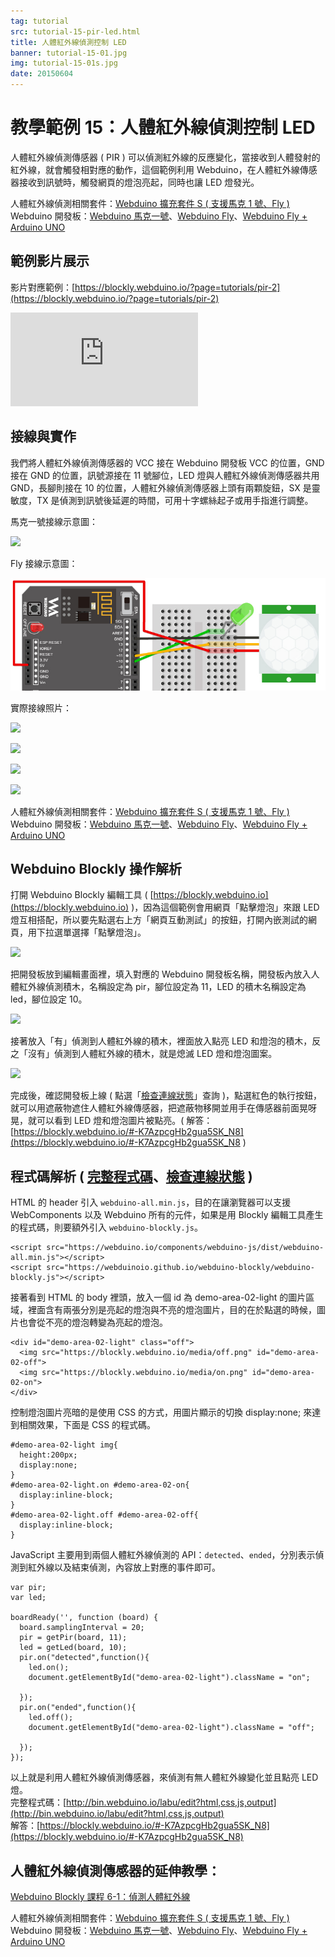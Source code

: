```yaml
---
tag: tutorial
src: tutorial-15-pir-led.html
title: 人體紅外線偵測控制 LED
banner: tutorial-15-01.jpg
img: tutorial-15-01s.jpg
date: 20150604
---
```


<!-- @@master  = ../../_layout.html-->

<!-- @@block  =  meta-->

<title>教學範例 15：人體紅外線偵測控制 LED :::: Webduino = Web × Arduino</title>

<meta name="description" content="人體紅外線偵測傳感器 ( PIR ) 可以偵測紅外線的反應變化，當接收到人體發射的紅外線，就會觸發相對應的動作，這個範例利用 Webduino，在人體紅外線傳感器接收到訊號時，觸發網頁的燈泡亮起，同時也讓 LED 燈發光。">

<meta itemprop="description" content="人體紅外線偵測傳感器 ( PIR ) 可以偵測紅外線的反應變化，當接收到人體發射的紅外線，就會觸發相對應的動作，這個範例利用 Webduino，在人體紅外線傳感器接收到訊號時，觸發網頁的燈泡亮起，同時也讓 LED 燈發光。">

<meta property="og:description" content="人體紅外線偵測傳感器 ( PIR ) 可以偵測紅外線的反應變化，當接收到人體發射的紅外線，就會觸發相對應的動作，這個範例利用 Webduino，在人體紅外線傳感器接收到訊號時，觸發網頁的燈泡亮起，同時也讓 LED 燈發光。">

<link rel="canonical" href="https://tutorials.webduino.io/zh-tw/docs/basic/sensor/pir.html">

<meta property="og:title" content="教學範例 15：人體紅外線偵測控制 LED" >

<meta property="og:url" content="https://webduino.io/tutorials/tutorial-15-pir-led.html">

<meta property="og:image" content="https://webduino.io/img/tutorials/tutorial-15-01s.jpg">

<meta itemprop="image" content="https://webduino.io/img/tutorials/tutorial-15-01s.jpg">

<include src="../_include-tutorials.html"></include>

<!-- @@close-->

<!-- @@block  =  preAndNext-->

<include src="../_include-tutorials-content.html"></include>

<!-- @@close-->

<!-- @@block  =  tutorials-->

# 教學範例 15：人體紅外線偵測控制 LED

人體紅外線偵測傳感器 ( PIR ) 可以偵測紅外線的反應變化，當接收到人體發射的紅外線，就會觸發相對應的動作，這個範例利用 Webduino，在人體紅外線傳感器接收到訊號時，觸發網頁的燈泡亮起，同時也讓 LED 燈發光。

<div class="buy-this">
	<span>人體紅外線偵測相關套件：<a href="https://webduino.io/buy/webduino-expansion-s.html" target="_blank">Webduino 擴充套件 S ( 支援馬克 1 號、Fly )</a></span>
	<span>Webduino 開發板：<a href="https://webduino.io/buy/component-webduino-v1.html" target="_blank">Webduino 馬克一號</a>、<a href="https://webduino.io/buy/component-webduino-fly.html" target="_blank">Webduino Fly</a>、<a href="https://webduino.io/buy/component-webduino-uno-fly.html" target="_blank">Webduino Fly + Arduino UNO</a></span>
</div>

## 範例影片展示

影片對應範例：[https://blockly.webduino.io/?page=tutorials/pir-2](https://blockly.webduino.io/?page=tutorials/pir-2) 

<iframe class="youtube" src="https://www.youtube.com/embed/3873nza-ywo" frameborder="0" allowfullscreen></iframe>

## 接線與實作

我們將人體紅外線偵測傳感器的 VCC 接在 Webduino 開發板 VCC 的位置，GND 接在 GND 的位置，訊號源接在 11 號腳位，LED 燈與人體紅外線偵測傳感器共用 GND，長腳則接在 10 的位置，人體紅外線偵測傳感器上頭有兩顆旋鈕，SX 是靈敏度，TX 是偵測到訊號後延遲的時間，可用十字螺絲起子或用手指進行調整。

馬克一號接線示意圖：

![](../img/tutorials/tutorial-15-02.jpg)

Fly 接線示意圖：

![](../img/tutorials/tutorial-15-02-fly.jpg)

實際接線照片：

![](../img/tutorials/tutorial-15-03.jpg)

![](../img/tutorials/tutorial-15-04.jpg)

![](../img/tutorials/tutorial-15-05.jpg)

![](../img/tutorials/tutorial-15-06.jpg)

<div class="buy-this">
	<span>人體紅外線偵測相關套件：<a href="https://webduino.io/buy/webduino-expansion-s.html" target="_blank">Webduino 擴充套件 S ( 支援馬克 1 號、Fly )</a></span>
	<span>Webduino 開發板：<a href="https://webduino.io/buy/component-webduino-v1.html" target="_blank">Webduino 馬克一號</a>、<a href="https://webduino.io/buy/component-webduino-fly.html" target="_blank">Webduino Fly</a>、<a href="https://webduino.io/buy/component-webduino-uno-fly.html" target="_blank">Webduino Fly + Arduino UNO</a></span>
</div>

## Webduino Blockly 操作解析

打開 Webduino Blockly 編輯工具 ( [https://blockly.webduino.io](https://blockly.webduino.io) )，因為這個範例會用網頁「點擊燈泡」來跟 LED 燈互相搭配，所以要先點選右上方「網頁互動測試」的按鈕，打開內嵌測試的網頁，用下拉選單選擇「點擊燈泡」。

![](../img/tutorials/tutorial-15-07.jpg)

把開發板放到編輯畫面裡，填入對應的 Webduino 開發板名稱，開發板內放入人體紅外線偵測積木，名稱設定為 pir，腳位設定為 11，LED 的積木名稱設定為 led，腳位設定 10。

![](../img/tutorials/tutorial-15-08.jpg)

接著放入「有」偵測到人體紅外線的積木，裡面放入點亮 LED 和燈泡的積木，反之「沒有」偵測到人體紅外線的積木，就是熄滅 LED 燈和燈泡圖案。

![](../img/tutorials/tutorial-15-09.jpg)

完成後，確認開發板上線 ( 點選「[檢查連線狀態](https://webduino.io/device.html)」查詢 )，點選紅色的執行按鈕，就可以用遮蔽物遮住人體紅外線傳感器，把遮蔽物移開並用手在傳感器前面晃呀晃，就可以看到 LED 燈和燈泡圖片被點亮。( 解答：[https://blockly.webduino.io/#-K7AzpcgHb2gua5SK_N8](https://blockly.webduino.io/#-K7AzpcgHb2gua5SK_N8 )

## 程式碼解析 ( [完整程式碼](http://bin.webduino.io/labu/edit?html,css,js,output)、[檢查連線狀態](https://webduino.io/device.html) )

HTML 的 header 引入 `webduino-all.min.js`，目的在讓瀏覽器可以支援 WebComponents 以及 Webduino 所有的元件，如果是用 Blockly 編輯工具產生的程式碼，則要額外引入 `webduino-blockly.js`。

	<script src="https://webduino.io/components/webduino-js/dist/webduino-all.min.js"></script>
	<script src="https://webduinoio.github.io/webduino-blockly/webduino-blockly.js"></script>

接著看到 HTML 的 body 裡頭，放入一個 id 為 demo-area-02-light 的圖片區域，裡面含有兩張分別是亮起的燈泡與不亮的燈泡圖片，目的在於點選的時候，圖片也會從不亮的燈泡轉變為亮起的燈泡。

	<div id="demo-area-02-light" class="off">
	  <img src="https://blockly.webduino.io/media/off.png" id="demo-area-02-off">
	  <img src="https://blockly.webduino.io/media/on.png" id="demo-area-02-on">
	</div>

控制燈泡圖片亮暗的是使用 CSS 的方式，用圖片顯示的切換 display:none; 來達到相關效果，下面是 CSS 的程式碼。

	#demo-area-02-light img{
	  height:200px;
	  display:none;
	}
	#demo-area-02-light.on #demo-area-02-on{
	  display:inline-block;
	}
	#demo-area-02-light.off #demo-area-02-off{
	  display:inline-block;
	}

JavaScript 主要用到兩個人體紅外線偵測的 API：`detected`、`ended`，分別表示偵測到紅外線以及結束偵測，內容放上對應的事件即可。

	var pir;
	var led;

	boardReady('', function (board) {
	  board.samplingInterval = 20;
	  pir = getPir(board, 11);
	  led = getLed(board, 10);
	  pir.on("detected",function(){
	    led.on();
	    document.getElementById("demo-area-02-light").className = "on";

	  });
	  pir.on("ended",function(){
	    led.off();
	    document.getElementById("demo-area-02-light").className = "off";

	  });
	});

以上就是利用人體紅外線偵測傳感器，來偵測有無人體紅外線變化並且點亮 LED 燈。   
完整程式碼：[http://bin.webduino.io/labu/edit?html,css,js,output](http://bin.webduino.io/labu/edit?html,css,js,output)  
解答：[https://blockly.webduino.io/#-K7AzpcgHb2gua5SK_N8](https://blockly.webduino.io/#-K7AzpcgHb2gua5SK_N8)

## 人體紅外線偵測傳感器的延伸教學：

[Webduino Blockly 課程 6-1：偵測人體紅外線](https://blockly.webduino.io/?lang=zh-hant&page=tutorials/pir-1#-JvxRwAXj4ccyigeuI8o) 

<div class="buy-this">
	<span>人體紅外線偵測相關套件：<a href="https://webduino.io/buy/webduino-expansion-s.html" target="_blank">Webduino 擴充套件 S ( 支援馬克 1 號、Fly )</a></span>
	<span>Webduino 開發板：<a href="https://webduino.io/buy/component-webduino-v1.html" target="_blank">Webduino 馬克一號</a>、<a href="https://webduino.io/buy/component-webduino-fly.html" target="_blank">Webduino Fly</a>、<a href="https://webduino.io/buy/component-webduino-uno-fly.html" target="_blank">Webduino Fly + Arduino UNO</a></span>
</div> 


<!-- @@close-->